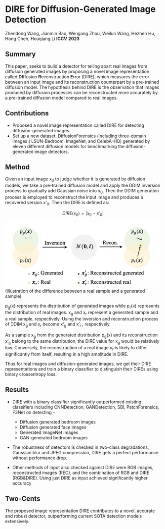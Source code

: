 
# DIRE for Diffusion-Generated Image Detection
Zhendong Wang, Jianmin Bao, Wengang Zhou, Weilun Wang, Hezhen Hu, Hong Chen, Houqiang Li **ICCV**  **2023**

## Summary


This paper, seeks to build a detector for telling apart real images from diffusion generated images by proposing a novel image representation called **DI**ffusion **R**econstruction **E**rror (DIRE), which measures the error between an input image and its reconstruction counterpart by a pre-trained diffusion model. The hypothesis behind DIRE is the observation that images produced by diffusion processes can be reconstructed more accurately by a pre-trained diffusion model compared to real images.


## Contributions

  
- Proposed a novel image representation called DIRE for detecting diffusion-generated images.
- Set up a new dataset, DiffusionForensics (including three-domain images ( LSUN-Bedroom, ImageNet, and CelebA-HQ) generated by eleven different diffusion models for benchmarking the diffusion-generated image detectors.

  
## Method


Given an input image x<sub>0</sub> to judge whether it is generated by diffusion models, we take a pre-trained diffusion model and apply the DDIM inversion process to gradually add Gaussian noise into x<sub>0</sub>. Then the DDIM generation process is employed to reconstruct the input image and produces a recovered version x'<sub>0</sub>. Then the DIRE is defined as:

 
$$
DIRE(x_{0}) = |x_{0} - x'_{0}|
$$


<img  src='../images/DIRE.png'  style="max-width:100%"> (Illustration of the difference between a real sample and a generated sample)

p<sub>g</sub>(x) represents the distribution of generated images while p<sub>r</sub>(x) represents the distribution of real images. x<sub>g</sub> and x<sub>r</sub> represent a generated sample and a real sample, respectively. Using the inversion and reconstruction process of DDIM x<sub>g</sub> and x<sub>r</sub> become x'<sub>g</sub> and x′<sub>r</sub> , respectively.
 
As a sample x<sub>g</sub> from the generated distribution p<sub>g</sub>(x) and its reconstruction x′<sub>g</sub> belong to the same distribution, the DIRE value for x<sub>g</sub> would be relatively low. Conversely, the reconstruction of a real image x<sub>r</sub> is likely to differ significantly from itself, resulting in a high amplitude in DIRE.


Thus for real images and diffusion-generated images, we get their DIRE representations and train a binary classifier to distinguish their DIREs using binary crossentropy loss.


## Results

- DIRE with a binary classifier significantly outperformed existing classifiers including CNNDetection, GANDetection, SBI, PatchForensics, F3Net on detecting - 
	* Diffusion generated bedroom images
	* Diffusion generated face images	
	* Generated ImageNet images
	* GAN-generated bedroom images

- The robustness of detectors is checked in two-class degradations, Gaussian blur and JPEG compression, DIRE gets a perfect performance without performance drop.

- Other methods of input also checked against DIRE were RGB images, reconstructed images (REC), and the combination of RGB and DIRE (RGB&DIRE). Using just DIRE as input achieved significantly higher accuracy


## Two-Cents

The proposed image representation DIRE contributes to a novel, accurate and robust detector, outperforming current SOTA detection models extensively. 